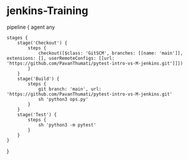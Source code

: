 # jenkins-Training
pipeline {
    agent any

    stages {
        stage('Checkout') {
            steps {
                checkout([$class: 'GitSCM', branches: [[name: 'main']], extensions: [], userRemoteConfigs: [[url: 'https://github.com/PavanThumati/pytest-intro-vs-M-jenkins.git']]])
            }
        }
        stage('Build') {
            steps {
                git branch: 'main', url: 'https://github.com/PavanThumati/pytest-intro-vs-M-jenkins.git'
                sh 'python3 ops.py'
            }
        }
        stage('Test') {
            steps {
                sh 'python3 -m pytest'
            }
        }
    }
}
